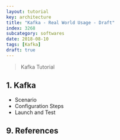 ```yaml
---
layout: tutorial
key: architecture
title: "Kafka - Real World Usage - Draft"
index: 3268
subcategory: softwares
date: 2018-08-10
tags: [Kafka]
draft: true
---
```


> Kafka Tutorial

## 1. Kafka
* Scenario
* Configuration Steps
* Launch and Test


## 9. References
